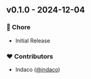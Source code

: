 ## v0.1.0 - 2024-12-04

### 🏡 Chore

- Initial Release

### ❤️ Contributors

- Indaco ([@indaco](http://github.com/indaco))
